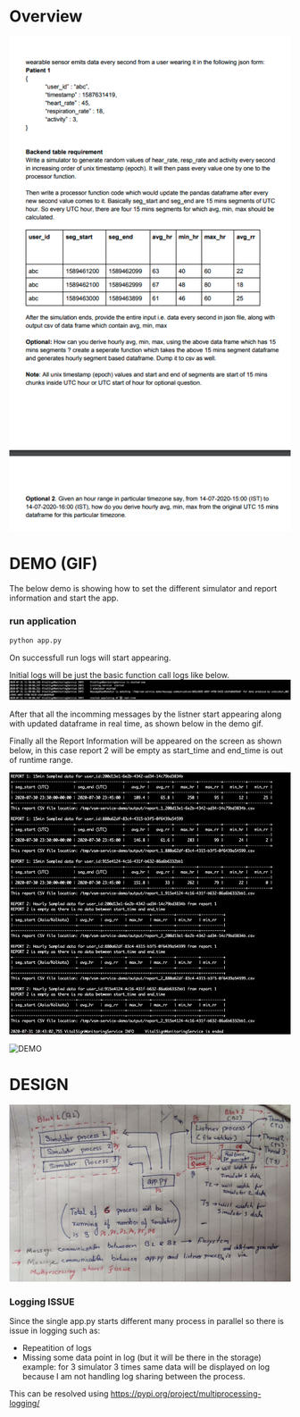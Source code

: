 # Overview
![Image of Overiview](https://github.com/amol3793/vital_sign_monitoring_app/blob/master/docs/overview.png)


# DEMO (GIF)

The below demo is showing how to set the different simulator and report information  and start the app.

### run application

```python
python app.py
```

On  successfull run logs will start appearing.

Initial logs will be just  the basic function call logs like below.
![Image of log1](https://github.com/amol3793/vital_sign_monitoring_app/blob/master/docs/initial_log.png)

After that all  the incomming  messages by the listner start appearing along with  updated dataframe in real time, as shown below in the  demo gif.

Finally all the  Report  Information will be appeared on the  screen as  shown below, in this case report 2 will be empty as start_time and end_time is  out  of runtime range.

![Image of log1](https://github.com/amol3793/vital_sign_monitoring_app/blob/master/docs/report2-empty.png)


![DEMO ](http://g.recordit.co/D2COyLpyc1.gif)


# DESIGN
![](https://github.com/amol3793/vital_sign_monitoring_app/blob/master/docs/desing.png)

### Logging ISSUE
Since the  single app.py starts different many process in  parallel so there is issue  in logging  such as:
 *  Repeatition of logs
 *  Missing  some data point in log  (but it  will be there  in  the storage)
example: for 3 simulator 3 times same data will be displayed on log because I am not handling log sharing between the process.

This can be resolved using https://pypi.org/project/multiprocessing-logging/
